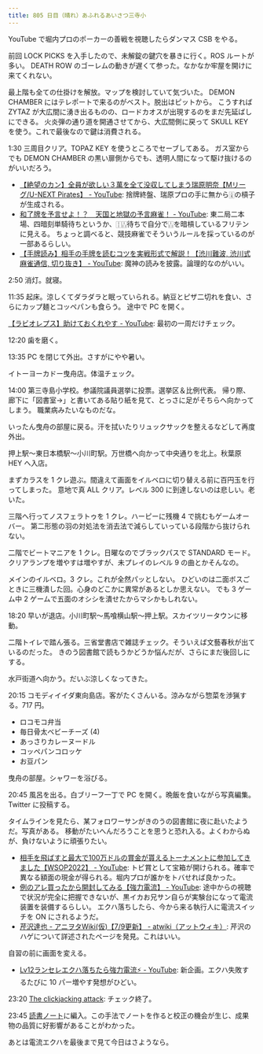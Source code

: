 ```yaml
---
title: 805 日目（晴れ）あふれるあいさつ三寺小
---
```


YouTube で堀内プロのポーカーの善戦を視聴したらダンマス CSB をやる。

前回 LOCK PICKS を入手したので、未解錠の鍵穴を暴きに行く。ROS ルートが多い。
DEATH ROW のゴーレムの動きが遅くて参った。なかなか牢屋を開けに来てくれない。

最上階も全ての仕掛けを解放。マップを検討していて気づいた。
DEMON CHAMBER にはテレポートで来るのがベスト。脱出はピットから。
こうすれば ZYTAZ が大広間に湧き出るものの、ロードカオスが出現するのをまだ先延ばしにできる。
火炎弾の通り道を開通させてから、大広間側に戻って SKULL KEY を使う。これで最後なので鍵は消費される。

1:30 三周目クリア。TOPAZ KEY を使うところでセーブしてある。
ガス室からでも DEMON CHAMBER の黒い扉側からでも、透明人間になって駆け抜けるのがいいだろう。

* [【絶望のカン】全員が欲しい３萬を全て没収してしまう瑞原明奈【Mリーグ/U-NEXT Pirates】 - YouTube](https://www.youtube.com/watch?v=8FU07ahmt1g):
  捨牌終盤、瑞原プロの手に無から&#x1f009;の槓子が生成される。
* [和了牌を予言せよ！？　天国と地獄の予言麻雀！ - YouTube](https://www.youtube.com/watch?v=mzyFutH4KOg):
  東二局二本場、四暗刻単騎待ちというか、&#x1F011;&#x1F012;待ちで自分で&#x1F012;を暗槓しているフリテンに見える。
  ちょっと調べると、競技麻雀でそういうルールを採っているのが一部あるらしい。
* [【手牌読み】相手の手牌を読むコツを実戦形式で解説！【渋川難波, 渋川式麻雀通信, 切り抜き】 - YouTube](https://www.youtube.com/watch?v=3Y-dFAXsmzw):
  魔神の読みを披露。論理的なのがいい。

2:50 消灯。就寝。

11:35 起床。涼しくてダラダラと眠っていられる。納豆とピザ二切れを食い、さらにカップ麺とコッペパンも食らう。
途中で PC を開く。

[【ラビオレプス】助けておくれやす - YouTube](https://www.youtube.com/watch?v=XPHzosFaWGY):
最初の一周だけチェック。

12:20 歯を磨く。

13:35 PC を閉じて外出。さすがにやや暑い。

イトーヨーカドー曳舟店。体温チェック。

14:00 第三寺島小学校。参議院議員選挙に投票。選挙区＆比例代表。
帰り際、廊下に「図書室→」と書いてある貼り紙を見て、とっさに足がそちらへ向かってしまう。
職業病みたいなものだな。

いったん曳舟の部屋に戻る。汗を拭いたりリュックサックを整えるなどして再度外出。

押上駅～東日本橋駅～小川町駅。万世橋へ向かって中央通りを北上。秋葉原 HEY へ入店。

まずカラスを 1 クレ遊ぶ。間違えて画面をイルベロに切り替える前に百円玉を行ってしまった。
意地で真 ALL クリア。レベル 300 に到達しないのは悲しい。老いた。

三階へ行ってノスフェラトゥを 1 クレ。ハーピーに残機 4 で挑むもゲームオーバー。
第二形態の羽の対処法を消去法で減らしていっている段階から抜けられない。

二階でビートマニアを 1 クレ。日曜なのでブラックパスで STANDARD モード。
クリアランプを増やすは増やすが、未プレイのレベル 9 の曲とかそんなの。

メインのイルベロ。3 クレ。これが全然パッとしない。
ひどいのは二面ボスごときに三機潰した回。心身のどこかに異常があるとしか思えない。
でも 3 ゲーム中 2 ゲームで五面のオシシを潰せたからマシかもしれない。

18:20 早いが退店。小川町駅～馬喰横山駅～押上駅。スカイツリータウンに移動。

二階トイレで踏ん張る。三省堂書店で雑誌チェック。そういえば文藝春秋が出ているのだった。
きのう図書館で読もうかどうか悩んだが、さらにまだ後回しにする。

水戸街道へ向かう。だいぶ涼しくなってきた。

20:15 コモディイイダ東向島店。客がたくさんいる。涼みながら惣菜を渉猟する。717 円。

* ロコモコ弁当
* 毎日骨太ベビーチーズ (4)
* あっさりカレーヌードル
* コッペパンコロッケ
* お豆パン

曳舟の部屋。シャワーを浴びる。

20:45 風呂を出る。白ブリーフ一丁で PC を開く。晩飯を食いながら写真編集。
Twitter に投稿する。

タイムラインを見たら、某フォロワーサンがきのうの図書館に夜に赴いたようだ。写真がある。
移動がたいへんだろうことを思うと恐れ入る。よくわからぬが、負けないように頑張りたい。

* [相手を飛ばすと最大で100万ドルの賞金が貰えるトーナメントに参加してきました【WSOP2022】 - YouTube](https://www.youtube.com/watch?v=6kpTqmz5HNo):
  トビ賞として宝箱が開けられる。確率で異なる額面の現金が得られる。堀内プロが誰かをトバせれば良かった。
* [例のアレ買ったから開封してみる【強力電流】 - YouTube](https://www.youtube.com/watch?v=0co0UrPPEFk):
  途中からの視聴で状況が完全に把握できないが、黒イカお兄サン自らが実験台になって電流装置を装備するらしい。
  エクハ落ちしたら、今から来る執行人に電流スイッチを ON にされるようだ。
* [芹沢達也 - アニヲタWiki(仮)【7/9更新】 - atwiki（アットウィキ）](https://w.atwiki.jp/aniwotawiki/pages/45745.html):
  芹沢のハゲについて詳述されたページを発見。これはいい。

自習の前に画面を変える。

* [Lv12ランセレエクハ落ちたら強力電流⚡ - YouTube](https://www.youtube.com/watch?v=zvVPlNgypns):
  新企画。エクハ失敗するたびに 10 パー増やす発想がひどい。

23:20 [The clickjacking attack](https://javascript.info/clickjacking): チェック終了。

23:45 [読書ノート][note]に編入。この手法でノートを作ると校正の機会が生じ、成果物の品質に好影響があることがわかった。

あとは電流エクハを最後まで見て今日はさようなら。

[note]: https://showa-yojyo.github.io/notebook/
